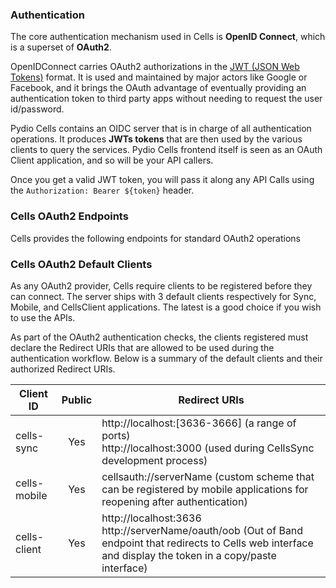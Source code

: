 ### Authentication

The core authentication mechanism used in Cells is **OpenID Connect**, which is a superset of **OAuth2**.

OpenIDConnect carries OAuth2 authorizations in the [JWT (JSON Web Tokens)](https://jwt.io/) format. It is used and maintained by major actors like Google or Facebook, and it brings the OAuth advantage of eventually providing an authentication token to third party apps without needing to request the user id/password.

Pydio Cells contains an OIDC server that is in charge of all authentication operations. It produces **JWTs tokens** that are then used by the various clients to query the services. Pydio Cells frontend itself is seen as an OAuth Client application, and so will be your API callers.

Once you get a valid JWT token, you will pass it along any API Calls using the `Authorization: Bearer ${token}` header.

### Cells OAuth2 Endpoints

Cells provides the following endpoints for standard OAuth2 operations




### Cells OAuth2 Default Clients

As any OAuth2 provider, Cells require clients to be registered before they can connect. The server ships with 3 default clients respectively for Sync, Mobile, and CellsClient applications. The latest is a good choice if you wish to use the APIs. 

As part of the OAuth2 authentication checks, the clients registered must declare the Redirect URIs that are allowed to be used during the authentication workflow. Below is a summary of the default clients and their authorized Redirect URIs.

| Client ID    | Public | Redirect URIs                                                |
| ------------ | :----: | ------------------------------------------------------------ |
| cells-sync   |  Yes   | http://localhost:[3636-3666] (a range of ports)<br />http://localhost:3000 (used during CellsSync development process) |
| cells-mobile |  Yes   | cellsauth://serverName (custom scheme that can be registered by mobile applications for reopening after authentication) |
| cells-client |  Yes   | http://localhost:3636<br/>http://serverName/oauth/oob (Out of Band endpoint that redirects to Cells web interface and display the token in a copy/paste interface) |


